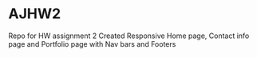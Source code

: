 # AJHW2
Repo for HW assignment 2
Created Responsive Home page, Contact info page and Portfolio page with Nav bars and Footers
